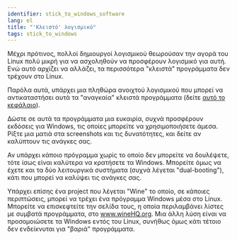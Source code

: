 ```yaml
---
identifier: stick_to_windows_software
lang: el
title: "'Κλειστό' λογισμικό"
tags: stick_to_windows
---
```


Μέχρι πρότινος, πολλοί δημιουργοί λογισμικού θεωρούσαν την αγορά του Linux πολύ μικρή για να ασχοληθούν
να προσφέρουν λογισμικό για αυτή. Ενώ αυτό αρχίζει να αλλάζει, τα περισσότερα "κλειστά" προγράμματα
δεν τρέχουν στο Linux.

Παρόλα αυτά, υπάρχει μια πληθώρα ανοιχτού λογισμικού που μπορεί να αντικαταστήσει αυτά τα "αναγκαία" κλειστά προγράμματα (δείτε <a href="/items/warez">αυτό το κεφάλαιο</a>).

Δώστε σε αυτά τα προγράμματα μια ευκαιρία, συχνά προσφέρουν εκδόσεις για Windows, τις οποίες μπορείτε να χρησιμοποιήσετε άμεσα. Ρίξτε μια ματιά στα screenshots και τις δυνατότητες, και δείτε αν καλύπτουν τις ανάγκες σας.

Αν υπάρχει κάποιο πρόγραμμα χωρίς το οποίο δεν μπορείτε να δουλέψετε, τότε ίσως είναι καλύτερα να κρατήσετε τα Windows.  Μπορείτε όμως να έχετε και τα δύο λειτουργικά συστήματα (συχνά λέγεται "dual-booting"), κάτι που μπορεί να καλύψει τις ανάγκες σας.

Υπάρχει επίσης ένα project που λέγεται "Wine" το οποίο, σε κάποιες περιπτώσεις, μπορεί να τρέχει ένα πρόγραμμα Windows μέσα στο Linux. Μπορείτε να επισκεφτείτε την σελίδα τους, η οποία περιλαμβάνει λίστες με συμβατά προγράμματα, στο <a href="http://www.winehq.org">www.wineHQ.org</a>. Μια άλλη λύση είναι να προσομοιώσετε τα Windows εντός του Linux, συνήθως όμως κάτι τέτοιο δεν ενδείκνυται για "βαριά" προγράμματα.

